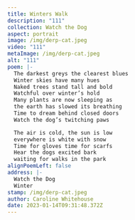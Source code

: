 ```yaml
---
title: Winters Walk
description: "111"
collection: Watch the Dog
aspect: portrait
image: /img/derp-cat.jpeg
video: "111"
metaImage: /img/derp-cat.jpeg
alt: "111"
poem: |-
  The darkest greys the clearest blues 
  Winter skies have many hues
  Naked trees stand tall and bold
  Watchful over winter’s hold
  Many plants are now sleeping as
  the earth has slowed its breathing 
  Time to dream behind closed doors
  Watch the dog’s twitching paws

  The air is cold, the sun is low
  everywhere is white with snow
  Time for gloves time for scarfs
  Hear the dogs excited bark
  waiting for walks in the park
alignPoemLeft: false
address: |-
  Watch the Dog
  Winter
stamp: /img/derp-cat.jpeg
author: Caroline Whitehouse
date: 2023-01-14T09:31:48.372Z
---
```


